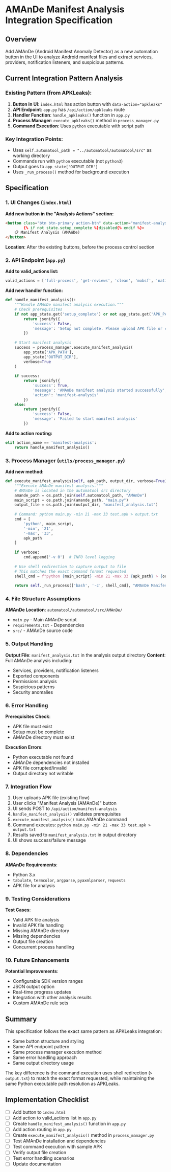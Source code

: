 # AMAnDe Manifest Analysis Integration Specification

## Overview
Add AMAnDe (Android Manifest Anomaly Detector) as a new automation button in the UI to analyze Android manifest files and extract services, providers, notification listeners, and suspicious patterns.

## Current Integration Pattern Analysis

### Existing Pattern (from APKLeaks):
1. **Button in UI**: `index.html` has action button with `data-action="apkleaks"`
2. **API Endpoint**: `app.py` has `/api/action/apkleaks` route
3. **Handler Function**: `handle_apkleaks()` function in `app.py`
4. **Process Manager**: `execute_apkleaks()` method in `process_manager.py`
5. **Command Execution**: Uses `python` executable with script path

### Key Integration Points:
- Uses `self.automatool_path = "../automatool/automatool/src"` as working directory
- Commands run with `python` executable (not `python3`)
- Output goes to `app_state['OUTPUT_DIR']`
- Uses `_run_process()` method for background execution

## Specification

### 1. UI Changes (`index.html`)

**Add new button in the "Analysis Actions" section:**
```html
<button class="btn btn-primary action-btn" data-action="manifest-analysis"
        {% if not state.setup_complete %}disabled{% endif %}>
    📋 Manifest Analysis (AMAnDe)
</button>
```

**Location**: After the existing buttons, before the process control section

### 2. API Endpoint (`app.py`)

**Add to valid_actions list:**
```python
valid_actions = ['full-process', 'get-reviews', 'clean', 'mobsf', 'native-strings-analysis', 'apkleaks', 'scan-base64', 'font-analysis', 'frida-fsmon-scan', 'manifest-analysis']
```

**Add new handler function:**
```python
def handle_manifest_analysis():
    """Handle AMAnDe manifest analysis execution."""
    # Check prerequisites
    if not app_state.get('setup_complete') or not app_state.get('APK_PATH') or not app_state.get('OUTPUT_DIR'):
        return jsonify({
            'success': False,
            'message': 'Setup not complete. Please upload APK file or configure manual setup first.'
        })
    
    # Start manifest analysis
    success = process_manager.execute_manifest_analysis(
        app_state['APK_PATH'],
        app_state['OUTPUT_DIR'], 
        verbose=True
    )
    
    if success:
        return jsonify({
            'success': True,
            'message': 'AMAnDe manifest analysis started successfully',
            'action': 'manifest-analysis'
        })
    else:
        return jsonify({
            'success': False,
            'message': 'Failed to start manifest analysis'
        })
```

**Add to action routing:**
```python
elif action_name == 'manifest-analysis':
    return handle_manifest_analysis()
```

### 3. Process Manager (`utils/process_manager.py`)

**Add new method:**
```python
def execute_manifest_analysis(self, apk_path, output_dir, verbose=True):
    """Execute AMAnDe manifest analysis."""
    # AMAnDe is located in the automatool src directory
    amande_path = os.path.join(self.automatool_path, "AMAnDe")
    main_script = os.path.join(amande_path, "main.py")
    output_file = os.path.join(output_dir, "manifest_analysis.txt")
    
    # Command: python main.py -min 21 -max 33 test.apk > output.txt
    cmd = [
        'python', main_script,
        '-min', '21',
        '-max', '33',
        apk_path
    ]
    
    if verbose:
        cmd.append('-v 0')  # INFO level logging
    
    # Use shell redirection to capture output to file
    # This matches the exact command format requested
    shell_cmd = f"python {main_script} -min 21 -max 33 {apk_path} > {output_file}"
    
    return self._run_process(['bash', '-c', shell_cmd], "AMAnDe Manifest Analysis", amande_path, timeout=self.default_timeout)
```

### 4. File Structure Assumptions

**AMAnDe Location**: `automatool/automatool/src/AMAnDe/`
- `main.py` - Main AMAnDe script
- `requirements.txt` - Dependencies
- `src/` - AMAnDe source code

### 5. Output Handling

**Output File**: `manifest_analysis.txt` in the analysis output directory
**Content**: Full AMAnDe analysis including:
- Services, providers, notification listeners
- Exported components
- Permissions analysis
- Suspicious patterns
- Security anomalies

### 6. Error Handling

**Prerequisites Check**:
- APK file must exist
- Setup must be complete
- AMAnDe directory must exist

**Execution Errors**:
- Python executable not found
- AMAnDe dependencies not installed
- APK file corrupted/invalid
- Output directory not writable

### 7. Integration Flow

1. User uploads APK file (existing flow)
2. User clicks "Manifest Analysis (AMAnDe)" button
3. UI sends POST to `/api/action/manifest-analysis`
4. `handle_manifest_analysis()` validates prerequisites
5. `execute_manifest_analysis()` runs AMAnDe command
6. Command executes: `python main.py -min 21 -max 33 test.apk > output.txt`
7. Results saved to `manifest_analysis.txt` in output directory
8. UI shows success/failure message

### 8. Dependencies

**AMAnDe Requirements**:
- Python 3.x
- `tabulate`, `termcolor`, `argparse`, `pyaxmlparser`, `requests`
- APK file for analysis

### 9. Testing Considerations

**Test Cases**:
- Valid APK file analysis
- Invalid APK file handling
- Missing AMAnDe directory
- Missing dependencies
- Output file creation
- Concurrent process handling

### 10. Future Enhancements

**Potential Improvements**:
- Configurable SDK version ranges
- JSON output option
- Real-time progress updates
- Integration with other analysis results
- Custom AMAnDe rule sets

## Summary

This specification follows the exact same pattern as APKLeaks integration:
- Same button structure and styling
- Same API endpoint pattern
- Same process manager execution method
- Same error handling approach
- Same output directory usage

The key difference is the command execution uses shell redirection (`> output.txt`) to match the exact format requested, while maintaining the same Python executable path resolution as APKLeaks.

## Implementation Checklist

- [ ] Add button to `index.html`
- [ ] Add action to valid_actions list in `app.py`
- [ ] Create `handle_manifest_analysis()` function in `app.py`
- [ ] Add action routing in `app.py`
- [ ] Create `execute_manifest_analysis()` method in `process_manager.py`
- [ ] Test AMAnDe installation and dependencies
- [ ] Test command execution with sample APK
- [ ] Verify output file creation
- [ ] Test error handling scenarios
- [ ] Update documentation
